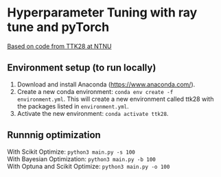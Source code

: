 # Hyperparameter Tuning with ray tune and pyTorch

[Based on code from TTK28 at NTNU](https://github.com/bgrimstad/TTK28-Courseware)

## Environment setup (to run locally)

1. Download and install Anaconda (https://www.anaconda.com/).
2. Create a new conda environment: `conda env create -f environment.yml`. This will create a new environment called
   ttk28 with the packages listed in `environment.yml`.
3. Activate the new environment: `conda activate ttk28`.

## Runnnig optimization

With Scikit Optimize: `python3 main.py -s 100`  
With Bayesian Optimization: `python3 main.py -b 100`  
With Optuna and Scikit Optimize: `python3 main.py -o 100`
